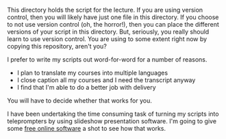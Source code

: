 This directory holds the script for the lecture. If you are using version control, then you will likely have just one file in this directory. If you choose to not use version control (oh, the horror!), then you can place the different versions of your script in this directory. But, seriously, you really should learn to use version control. You are using to some extent right now by copying this repository, aren't you?

I prefer to write my scripts out word-for-word for a number of reasons.
* I plan to translate my courses into multiple languages
* I close caption all my courses and I need the transcript anyway
* I find that I'm able to do a better job with delivery

You will have to decide whether that works for you.

I have been undertaking the time consuming task of turning my scripts into teleprompters by using slideshow presentation software. I'm going to give some [free online software](http://www.easyprompter.com/) a shot to see how that works.
